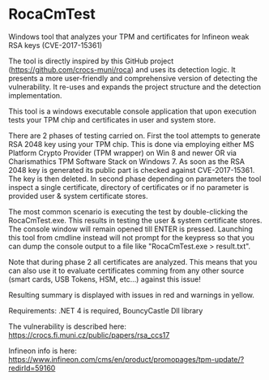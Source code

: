 # RocaCmTest
Windows tool that analyzes your TPM and certificates for Infineon weak RSA keys (CVE-2017-15361) 

The tool is directly inspired by this GitHub project (https://github.com/crocs-muni/roca) and uses its detection logic. It presents a more user-friendly and comprehensive version of detecting the vulnerability. It re-uses and expands the project structure and the detection implementation.

This tool is a windows executable console application that upon execution tests your TPM chip and certificates in user and system store.  

There are 2 phases of testing carried on. First the tool attempts to generate RSA 2048 key using your TPM chip. This is done via employing either MS Platform Crypto Provider (TPM wrapper) on Win 8 and newer OR via Charismathics TPM Software Stack on Windows 7. As soon as the RSA 2048 key is generated its public part is checked against CVE-2017-15361. The key is then deleted. In second phase depending on parameters the tool inspect a single certificate, directory of certificates or if no parameter is provided user & system certificate stores. 

The most common scenario is executing the test by double-clicking the RocaCmTest.exe. This results in testing the user & system certificate stores. The console window will remain opened till ENTER is pressed. Launching this tool from cmdline instead will not prompt for the keypress so that you can dump the console output to a file like "RocaCmTest.exe > result.txt". 

Note that during phase 2 all certificates are analyzed. This means that you can also use it to evaluate certificates comming from any other source (smart cards, USB Tokens, HSM, etc...) against this issue! 

Resulting summary is displayed with issues in red and warnings in yellow.

Requirements: .NET 4 is required, BouncyCastle Dll library

The vulnerability is described here: https://crocs.fi.muni.cz/public/papers/rsa_ccs17

Infineon info is here: https://www.infineon.com/cms/en/product/promopages/tpm-update/?redirId=59160
